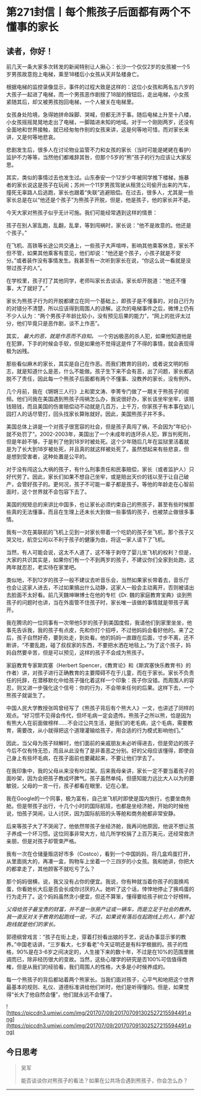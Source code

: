 # 第271封信丨每个熊孩子后面都有两个不懂事的家长

## 读者，你好！

前几天一条大家多次转发的新闻特别让人揪心：长沙一个仅仅2岁的女孩被一个5岁男孩故意抱上电梯，乘至18楼后小女孩从天井坠楼身亡。

根据电梯的监控录像显示，事件的过程大致是这样的：这位小女孩和两名五六岁的大孩子一起进了电梯，而一个男孩恶作剧按了18层的按钮后，走出电梯，小女孩紧随其后，却又被男孩抱回电梯，一个人被关在电梯里。

女孩身处险境，急得她拼命跺脚、哭喊，但都无济于事。随后电梯上升至十八楼，小女孩摇摇晃晃地走出了电梯，一脚踏进未知的地域。对于一个刚刚两岁，还没有全面地和世界接触，就已经匆匆作别的女孩来讲，这是何等地可惜，而对家长来讲，又是何等地悲哀。

悲剧发生后，很多人在讨论物业监管不力和女孩的家长（当时可能是姥姥在看护）监护不力等等，当然他们都难辞其咎，但那个5岁的“熊”孩子的行为应该让大家反思。

其实，类似的事情过去也发生过。山东泰安一个12岁少年被同学推下楼梯，施暴者的家长说这是孩子在玩闹；苏州一个11岁男孩驾驶从租赁公司偷开出来的汽车，撞死无辜路人后逃跑，家长也跟着“失联”逃避赔偿。在过去，很多人，尤其是一些家长总是在以“他还是个孩子”为熊孩子开脱，但是，他是孩子，他的家长并不是。

今天大家对熊孩子似乎无计可施。我们可能经常遇到这样的情景：

孩子在别人家乱跑，乱翻，乱拿，等到闯祸时，家长说：“他不是故意的。他还是个孩子。”

在飞机、高铁等长途公共交通上，一些孩子大声喧哗，影响其他乘客休息，家长不但不管，如果其他乘客有意见，他们却说：“他还是个孩子，小孩子就是不安分。”或者装作没有事情发生。我甚至有一次听到家长在说，“你这么说一看就是没带过孩子的人”。

在学校里，孩子打了其他同学，老师叫家长去谈话，家长却开脱道：“他还不懂事，大了就好了。”

家长为熊孩子行为的开脱都建立在同一个基础上，即孩子是不懂事的，对自己行为的对错分不清楚，所以应该得到周围人的谅解。这次的电梯事件之后，微博上仍有不少人认为：“两个男孩子年龄比较小，没有预见后果的能力”，“网上的批评太过分，他们毕竟只是恶作剧，谈不上作恶”。

其实， *最大的恶，就是作恶而不自知。* 一个穷凶极恶的杀人犯，如果他知道他是在犯罪，下手的时候会手软，但是如果他不觉得这是件了不得的事情，就会表现得极为凶残。

那些看似麻木的家长，其实是自己在作恶。而我们教育的目的，或者说文明的标志，就是知道什么是恶，什么不能做。孩子生下来不会有恶，出了问题，家长都逃脱不了责任，因此每一个熊孩子后面都有两个不懂事、没教养的家长，没有例外。

几个月前，我在《锵锵三人行》上和窦文涛、李菁专门做了一期关于熊孩子的视频。他们问我在美国遇到熊孩子闯祸怎么办，我说很好办，家长该坐牢坐牢，该赔钱赔钱，而且美国的伤害赔偿动不动就是几百万，上千万，你家孩子有本事在幼儿园打人的话尽管打，回头找家长算账就好。因此，美国熊孩子并不多。

美国总体上讲是一个对孩子很宽容的社会，但是孩子真闯了祸，不会因为“年纪小就不处罚了”。2002-2003年，美国出了一个未成年的连环杀人犯，罪当判死刑，但是年龄不够，于是判了他到18岁时被处死。这个少年随后几年在监狱里活着就是为了长大到18岁被处死，并且真的就这样被处死了。虽然想起来有些悲哀，但是想到受害者，这种处置是公平的。

对于没有闯这么大祸的孩子，有什么刑事责任和民事赔偿，家长（或者监护人）只好代劳了。因此，家长们如果不想自己坐牢，或是赔出天价的钱以至于让自己破产，会管好孩子的。更何况，孩子不可能一辈子都是孩子。等他的年龄走在心智前面时，这个世界就不会包容下去了。

美国的规矩总的来讲比中国多，也让家长必须约束自己的熊孩子，甚至有些时候那些真的无法懂事，而且在生理上还未长大到做一些事情的孩子，也被禁止做很多事情。

我有一次在美联航的飞机上见到一对家长带着一个吃奶的孩子坐飞机，那个孩子又哭又吐，航空公司以不利于孩子的健康为由，将这一家人请下了飞机。

当然，有人可能会说，这太不人道了，这不等于剥夺了婴儿坐飞机的权利？但是，大家的共识其实是，如果你们有一个不到两岁的孩子，不建议你们全家到处跑，这两年就忍忍，老实待在家里吧。

类似地，不到12岁的孩子一般不建议去听音乐会，当然如果家长带着去，音乐厅也会让这家人进去，不过如果搞出什么动静，这家人一般会主动离开，否则被请出去脸面不太好看。前几天魏坤琳博士在他的专栏《Dr. 魏的家庭教育宝典》谈到熊孩子的问题时也讲，当在外面管不住孩子时，家长唯一该做的事情就是带孩子离开。

我在腾讯的一位同事有一次带他5岁的孩子到美国度假，我请他们到家里坐坐，他事先告诉我，我的孩子有点皮，先和你打个招呼，不过他妈妈会看好他的。来了之后，孩子自然好奇，要到处走，到处看。他的妈妈一直跟在后面，寸步不离，还不断讲，“不要乱跑，碰了叔叔家的东西，不要把水洒在地毯上。”为了这个孩子，妈妈自然要辛苦，但是可以预见，这样的孩子不会成为熊孩子。

家庭教育专家斯宾塞（Herbert Spencer，《教育论》和《斯宾塞快乐教育书》的作者）讲，对孩子进行正确教育的主要障碍不在于儿童，而在于家长。家长不负责任的托辞，在潜移默化中给孩子强化着这样一个印象：孩子你没错。而周围人的容忍，则又进一步强化这个信号：你的行为，不会带来任何的后果。这样下去，一个熊孩子就诞生了。

中国人民大学教授张鸣曾经写了《熊孩子背后有个熊大人》一文，也讲述了同样的观点。“好习惯不见得会传代，但坏毛病一定会遗传。熊孩子之所以熊，恰是因为有熊大人在前面做榜样……不会过公共生活，是我们的老毛病，这个毛病，需要教育，需要改，从小就得把这个道理灌输给孩子，用合适的行为模式影响他们。”

因此，当父母为孩子辩解时，他们面前的亲戚朋友未必听得进去，但是旁边的孩子今后不仅有恃无恐，而且从此没有了是非善恶之分别。好的父母应该懂得，即使自己身上有些坏毛病，在孩子面前也要藏起来，不要让他们学去了。

在我印象中，我的父母从来没有吵过架。后来我母亲讲，家长一定不要当着孩子的面吵架，因为会把孩子教成坏脾气。孩子虽然单纯，但感知能力远比大人以为的要敏锐，父母的一言一行，孩子都看在眼里、记在心里。

我在Google的一个同事，极为富有，自己坐飞机时即使是国内旅行，也要坐商务舱。但是带孩子出行，十几个小时的国际航班，也都是坐经济舱，开始的时候他说，怕孩子哭闹，让人讨厌，因为国际航班的头等舱和商务舱都非常安静。

后来等孩子大了不哭闹了，他依然带孩子坐经济舱，我再问他原因，他说不想让孩子养成一个坏习惯。这位同事非常大方，给几所学校捐了上百万美元，还经常救济亲朋，但是对孩子却管束严格。

我有一次在仓储量贩店好市多（Costco），看到一个中国妈妈，将几盒鸡蛋打开，从里面挑大的，再凑一盒，购物车上坐着一个三四岁的小女孩。我和她讲，你把大的都拿走了，其他顾客不就吃亏了么？

那个妈妈很横，说，我又没有占你的便宜。我说，你有种就当着你孩子的面换鸡蛋，你看她长大后是否会长成你讨厌的人。她听了这个话，悻悻地停止了换鸡蛋的行为走开了。这个妈妈虽然贪小便宜，但还不算笨，懂得要给孩子树立个好榜样。

 *父母给孩子最宝贵的财富，并不是一张房产证或一辆车，而是立足于社会的教养。我一直反对关于教育的起跑线一说，不过，如果说有落后在起跑线上的人，那个起跑线就是他们的家长。*

郭德纲曾戏言：“孩子在街上走，穿着打扮看出娘的手艺，说话办事显示爹的教养。”中国老话讲，“三岁看大，七岁看老”今天证明还是有科学根据的。孩子的性格，90%是在3-6岁之间决定的，人生接下来的数十年，不过是在10%的范围里微调而已，除非经历很大的变故。当然，这些心理学的研究是否100%可信值得商榷，但是从我们的经验看，我们周围人的性格，大多是小时候养成的。

每一个熊孩子的背后都站着两个熊家长。当我们面对孩子，心平气和地把这个世界最基本的规则、礼仪、道德标准讲给他们听时，他们是听得懂的。但是，如果觉得“长大了他自然会懂”，他们就永远不会懂了。

![https://piccdn3.umiwi.com/img/201707/09/201707091302527215594491.png](https://piccdn3.umiwi.com/img/201707/09/201707091302527215594491.png)

## 今日思考

> 吴军
> 
> 能否谈谈你对熊孩子的看法？如果在公共场合遇到熊孩子，你会怎么办？

---
